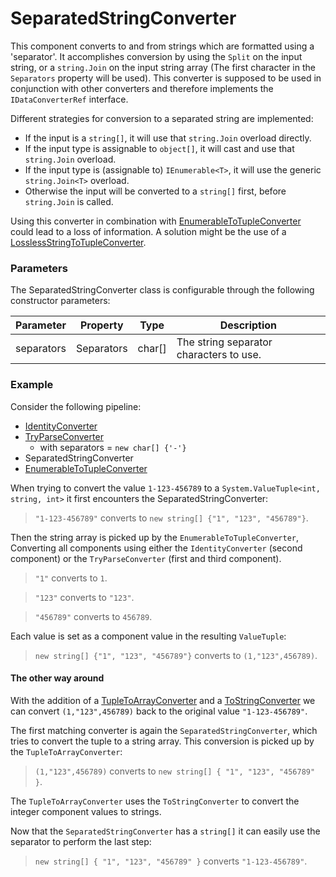 # SeparatedStringConverter
This component converts to and from strings which are formatted using a 'separator'. 
It accomplishes conversion by using the `Split` on the input string, or a `string.Join` on the input string array (The first character in the `Separators` property will be used).
This converter is supposed to be used in conjunction with other converters and therefore implements the `IDataConverterRef` interface.

Different strategies for conversion to a separated string are implemented:
* If the input is a `string[]`, it will use that `string.Join` overload directly.
* If the input type is assignable to `object[]`, it will cast and use that `string.Join` overload.
* If the input type is (assignable to) `IEnumerable<T>`, it will use the generic `string.Join<T>` overload.
* Otherwise the input will be converted to a `string[]` first, before `string.Join` is called. 

Using this converter in combination with [EnumerableToTupleConverter](enumerable2tuple.md) could lead to a loss of information.
A solution might be the use of a [LosslessStringToTupleConverter](llStr2Tup.md).

### Parameters
The SeparatedStringConverter class is configurable through the following constructor parameters:

| Parameter | Property | Type | Description | 
| --------- | -------- | ---- | ----------- | 
| separators | Separators | char[] | The string separator characters to use. |

### Example
Consider the following pipeline:

* [IdentityConverter](identity.md)
* [TryParseConverter](tryParse.md)
  * with separators = `new char[] {'-'}`
* SeparatedStringConverter
* [EnumerableToTupleConverter](enumerable2tuple.md)

When trying to convert the value `1-123-456789` to a `System.ValueTuple<int, string, int>` it first encounters the SeparatedStringConverter:

> `"1-123-456789"` converts to `new string[] {"1", "123", "456789"}`.

Then the string array is picked up by the `EnumerableToTupleConverter`, Converting all components using either the `IdentityConverter` (second component) or the `TryParseConverter` (first and third component).

> `"1"` converts to `1`.

> `"123"` converts to `"123"`.

> `"456789"` converts to `456789`.

Each value is set as a component value in the resulting `ValueTuple`:

> `new string[] {"1", "123", "456789"}` converts to `(1,"123",456789)`.

#### The other way around
With the addition of a [TupleToArrayConverter](tuple2arr.md) and a [ToStringConverter](toString.md) we can convert `(1,"123",456789)` back to the original value `"1-123-456789"`.

The first matching converter is again the `SeparatedStringConverter`, which tries to convert the tuple to a string array.
This conversion is picked up by the `TupleToArrayConverter`:

> `(1,"123",456789)` converts to `new string[] { "1", "123", "456789" }`.

The `TupleToArrayConverter` uses the `ToStringConverter` to convert the integer component values to strings.

Now that the `SeparatedStringConverter` has a `string[]` it can easily use the separator to perform the last step:

> `new string[] { "1", "123", "456789" }` converts `"1-123-456789"`.


